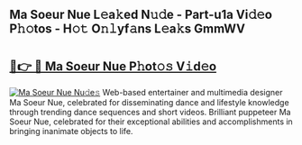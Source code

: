 ## Ma Soeur Nue L𝚎a𝚔ed N𝚞𝚍e - Part-u1a Vi𝚍𝚎o P𝚑𝚘tos - H𝚘𝚝 O𝚗𝚕yf𝚊ns L𝚎a𝚔s GmmWV

# <h2><a href="http://kf2h3k7.oniu.top/?m=Ma+Soeur+Nue">🔗👉 🔴 Ma Soeur Nue P𝚑ot𝚘𝚜 V𝚒d𝚎o</a></h2>

[![Ma Soeur Nue Nu𝚍e𝚜](https://i.imgur.com/0qMVB7G.gif)](http://kf2h3k7.oniu.top/?m=Ma+Soeur+Nue)
Web-based entertainer and multimedia designer Ma Soeur Nue, celebrated for disseminating dance and lifestyle knowledge through trending dance sequences and short videos. Brilliant puppeteer Ma Soeur Nue, celebrated for their exceptional abilities and accomplishments in bringing inanimate objects to life.  
